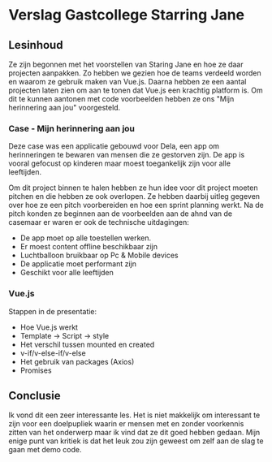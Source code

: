 # Verslag Gastcollege Starring Jane


## Lesinhoud

Ze zijn begonnen met het voorstellen van Staring Jane en hoe ze daar projecten aanpakken. Zo hebben we gezien hoe de teams verdeeld worden en waarom ze gebruik maken van Vue.js. Daarna hebben ze een aantal projecten laten zien om aan te tonen dat Vue.js een krachtig platform is. Om dit te kunnen aantonen met code voorbeelden hebben ze ons "Mijn herinnering aan jou" voorgesteld.

### Case - Mijn herinnering aan jou

Deze case was een applicatie gebouwd voor Dela, een app om herinneringen te bewaren van mensen die ze gestorven zijn. De app is vooral gefocust op kinderen maar moest toegankelijk zijn voor alle leeftijden. 

Om dit project binnen te halen hebben ze hun idee voor dit project moeten pitchen en die hebben ze ook overlopen. Ze hebben daarbij uitleg gegeven over hoe ze een pitch voorbereiden en hoe een sprint planning werkt. 
Na de pitch konden ze beginnen aan de voorbeelden aan de ahnd van de casemaar er waren er ook de technische uitdagingen:

* De app moet op alle toestellen werken.
* Er moest content offline beschikbaar zijn
* Luchtballoon bruikbaar op Pc & Mobile devices
* De applicatie moet performant zijn
* Geschikt voor alle leeftijden

### Vue.js

Stappen in de presentatie:

* Hoe Vue.js werkt
* Template -> Script -> style
* Het verschil tussen mounted en created
* v-if/v-else-if/v-else 
* Het gebruik van packages (Axios)
* Promises

## Conclusie

Ik vond dit een zeer interessante les. Het is niet makkelijk om interessant te zijn voor een doelpupliek waarin er mensen met en zonder voorkennis zitten van het onderwerp maar ik vind dat ze dit goed hebben gedaan. Mijn enige punt van kritiek is dat het leuk zou zijn geweest om zelf aan de slag te gaan met demo code.
